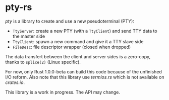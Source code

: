 # pty-rs

*pty* is a library to create and use a new pseudoterminal (PTY):
* `TtyServer`: create a new PTY (with a `TtyClient`) and send TTY data to the master side
* `TtyClient`: spawn a new command and give it a TTY slave side
* `FileDesc`: file descriptor wrapper (closed when dropped)

The data transfert between the client and server sides is a zero-copy, thanks to `splice(2)` (Linux specific).

For now, only Rust 1.0.0-beta can build this code because of the unfinished I/O reform.
Also note that this library use *termios.rs* which is not available on *crates.io*.

This library is a work in progress.
The API may change.
